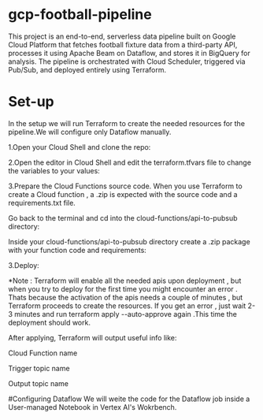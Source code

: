 # gcp-football-pipeline
This project is an end-to-end, serverless data pipeline built on Google Cloud Platform that fetches football fixture data from a third-party API, processes it using Apache Beam on Dataflow, and stores it in BigQuery for analysis.  The pipeline is orchestrated with Cloud Scheduler, triggered via Pub/Sub, and deployed entirely using Terraform.
# Set-up
In the setup we will run Terraform to create the needed resources for the pipeline.We will configure only Dataflow manually.

1.Open your Cloud Shell and clone the repo:



2.Open the editor in Cloud Shell and edit the terraform.tfvars file to change the variables to your values:



3.Prepare the Cloud Functions source code.
When you use Terraform to create a Cloud function , a .zip is expected with the source code and a requirements.txt file.

Go back to the terminal and cd into the cloud-functions/api-to-pubsub directory:

Inside your cloud-functions/api-to-pubsub directory create a .zip package with your function code and requirements:


3.Deploy:


*Note : Terraform will enable all the needed apis upon deployment , but when you try to deploy for the first time you might encounter an error . Thats because the activation of the apis needs a couple of minutes , but Terraform proceeds to create the resources. If you get an error , just wait 2-3 minutes and run terraform apply --auto-approve again .This time the deployment should work.

After applying, Terraform will output useful info like:

Cloud Function name

Trigger topic name

Output topic name

#Configuring Dataflow
We will weite the code for the Dataflow job inside a User-managed Notebook in Vertex AI's Wokrbench.

